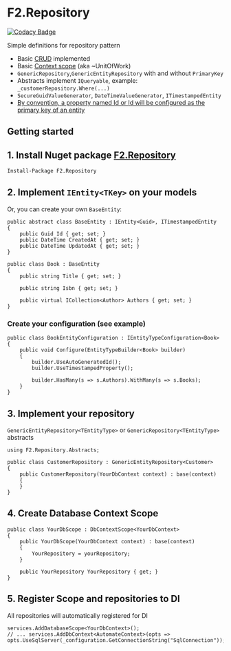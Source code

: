 # F2.Repository

[![Codacy Badge](https://app.codacy.com/project/badge/Grade/437c96b3e26148528379e0da04d97afd)](https://www.codacy.com/gh/TheTrigger/Oibi.Repository/dashboard?utm_source=github.com&amp;utm_medium=referral&amp;utm_content=TheTrigger/Oibi.Repository&amp;utm_campaign=Badge_Grade)

Simple definitions for repository pattern

- Basic [CRUD](https://en.wikipedia.org/wiki/Create,_read,_update_and_delete) implemented
- Basic [Context scope](https://mehdi.me/ambient-dbcontext-in-ef6/) (aka ~UnitOfWork)
- `GenericRepository`,`GenericEntityRepository` with and without `PrimaryKey`
- Abstracts implement `IQueryable`, example: `_customerRepository.Where(...)`
- `SecureGuidValueGenerator`, `DateTimeValueGenerator`, `ITimestampedEntity`
- [By convention, a property named Id or <type name>Id will be configured as the primary key of an entity](https://docs.microsoft.com/it-it/ef/core/modeling/keys#conventions)

## Getting started

## 1. Install Nuget package [F2.Repository](https://www.nuget.org/packages/Oibi.Repository/)

```sh
Install-Package F2.Repository
```

## 2. Implement `IEntity<TKey>` on your models

Or, you can create your own `BaseEntity`:

```Csharp
public abstract class BaseEntity : IEntity<Guid>, ITimestampedEntity
{
	public Guid Id { get; set; }
	public DateTime CreatedAt { get; set; }
	public DateTime UpdatedAt { get; set; }
}
```

```Csharp
public class Book : BaseEntity
{
    public string Title { get; set; }

    public string Isbn { get; set; }

	public virtual ICollection<Author> Authors { get; set; }
}
```

### Create your configuration (see example)

```Csharp
public class BookEntityConfiguration : IEntityTypeConfiguration<Book>
{
	public void Configure(EntityTypeBuilder<Book> builder)
	{
		builder.UseAutoGeneratedId();
		builder.UseTimestampedProperty();

		builder.HasMany(s => s.Authors).WithMany(s => s.Books);
	}
}
```

## 3. Implement your repository

`GenericEntityRepository<TEntityType>` or `GenericRepository<TEntityType>` abstracts

```CSharp
using F2.Repository.Abstracts;

public class CustomerRepository : GenericEntityRepository<Customer>
{
    public CustomerRepository(YourDbContext context) : base(context)
    {
    }
}

```

## 4. Create Database Context Scope

```Csharp
public class YourDbScope : DbContextScope<YourDbContext>
{
    public YourDbScope(YourDbContext context) : base(context)
    {
        YourRepository = yourRepository;
    }

    public YourRepository YourRepository { get; }
}
```

## 5. Register Scope and repositories to DI

All repositories will automatically registered for DI

```Csharp
services.AddDatabaseScope<YourDbContext>();
// ... services.AddDbContext<AutomateContext>(opts => opts.UseSqlServer(_configuration.GetConnectionString("SqlConnection"));
```
